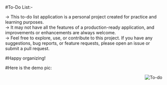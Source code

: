 #To-Do List:-

-> This to-do list application is a personal project created for practice and learning purposes.<br>
-> It may not have all the features of a production-ready application, and improvements or enhancements are always welcome.<br>
-> Feel free to explore, use, or contribute to this project. If you have any suggestions, bug reports, or feature requests, 
  please open an issue or submit a pull request.<br>

#Happy organizing!

#Here is the demo pic:


<p align="right">
  <img src="img width="692" alt="To-do" src="https://github.com/manjunath-dalavaye/todo_list/assets/111382056/955f1acf-93a9-4af6-80f5-8458c215bcd0" alt="Your Image Description">
</p>

